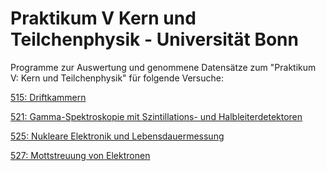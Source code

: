 # Praktikum V Kern und Teilchenphysik - Universität Bonn
Programme zur Auswertung und genommene Datensätze zum "Praktikum V: Kern und Teilchenphysik" für folgende Versuche:

[515: Driftkammern](https://github.com/dschuechter/PraktikumVPublic/tree/master/Versuch_515)

[521: Gamma-Spektroskopie mit Szintillations- und Halbleiterdetektoren](https://github.com/dschuechter/PraktikumVPublic/tree/master/Versuch_521)

[525: Nukleare Elektronik und Lebensdauermessung](https://github.com/dschuechter/PraktikumVPublic/tree/master/Versuch_525)

[527: Mottstreuung von Elektronen](https://github.com/dschuechter/PraktikumVPublic/tree/master/Versuch_527)
